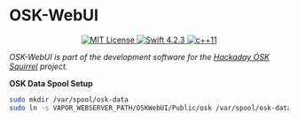 <h1>OSK-WebUI</h1>

<p align="center">
    <a href="LICENSE">
        <img src="http://img.shields.io/badge/license-Apache 2.0-brightgreen.svg" alt="MIT License">
    </a>
    <a href="https://swift.org">
        <img src="http://img.shields.io/badge/swift-4.2.3-brightgreen.svg" alt="Swift 4.2.3">
    </a>
    <a href="https://en.cppreference.com/w/">
        <img src="https://img.shields.io/badge/std-c++11-brightgreen.svg" alt="c++11">
    </a>
</p>

_OSK-WebUI is part of the development software for the [Hackaday ÓSK Squirrel](https://hackaday.io/project/165563-sk-squirrel) project._

**OSK Data Spool Setup**

```sh
sudo mkdir /var/spool/osk-data
sudo ln -s VAPOR_WEBSERVER_PATH/OSKWebUI/Public/osk /var/spool/osk-data/public
```


